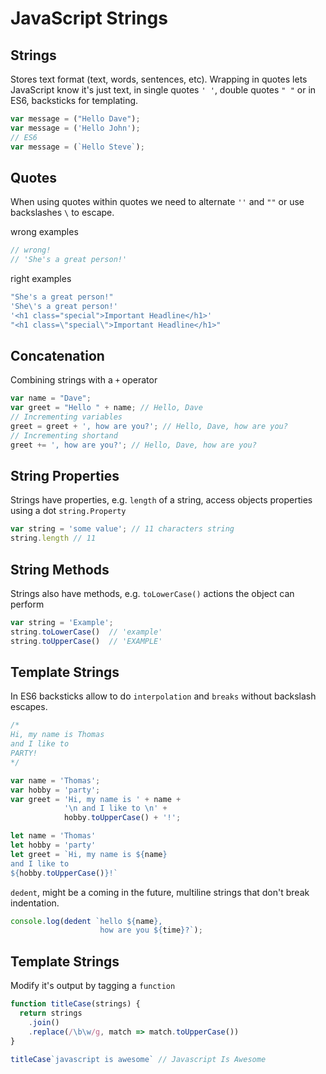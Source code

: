 # JavaScript Strings


## Strings
Stores text format (text, words, sentences, etc). Wrapping in quotes lets JavaScript know it's just text, in single quotes `' '`, double quotes `" "` or in ES6, backsticks for templating.
```js
var message = ("Hello Dave");
var message = ('Hello John');
// ES6
var message = (`Hello Steve`);
```


## Quotes
When using quotes within quotes we need to alternate `''` and `""` or use backslashes `\` to escape.

wrong examples
```js
// wrong!
// 'She's a great person!'
```
right examples
```js
"She's a great person!"
'She\'s a great person!'
'<h1 class="special">Important Headline</h1>'
"<h1 class=\"special\">Important Headline</h1>"
```

## Concatenation
Combining strings with a `+` operator

```js
var name = "Dave";
var greet = "Hello " + name; // Hello, Dave
// Incrementing variables
greet = greet + ', how are you?'; // Hello, Dave, how are you?
// Incrementing shortand
greet += ', how are you?'; // Hello, Dave, how are you?

```

## String Properties
Strings have properties, e.g. `length` of a string, access objects properties using a dot `string.Property`
```js
var string = 'some value'; // 11 characters string
string.length // 11
```

## String Methods
Strings also have methods, e.g. `toLowerCase()` actions the object can perform

```js
var string = 'Example';
string.toLowerCase()  // 'example'
string.toUpperCase()  // 'EXAMPLE'
```

## Template Strings
In ES6 backsticks allow to do `interpolation` and `breaks` without backslash escapes.

```js
/*
Hi, my name is Thomas
and I like to
PARTY!
*/
```
```js
var name = 'Thomas';
var hobby = 'party';
var greet = 'Hi, my name is ' + name +
            '\n and I like to \n' +
            hobby.toUpperCase() + '!';
```
```js
let name = 'Thomas'
let hobby = 'party'
let greet = `Hi, my name is ${name}
and I like to
${hobby.toUpperCase()}!`
```

`dedent`, might be a coming in the future, multiline strings that don't break indentation.
```js
console.log(dedent `hello ${name},
                    how are you ${time}?`);
```

## Template Strings
Modify it's output by tagging a `function`

```js
function titleCase(strings) {
  return strings
    .join()
    .replace(/\b\w/g, match => match.toUpperCase())
}

titleCase`javascript is awesome` // Javascript Is Awesome
```
